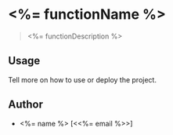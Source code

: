 # <%= functionName %>

> <%= functionDescription %>

## Usage

Tell more on how to use or deploy the project.

## Author

- <%= name %> [<<%= email %>>]
